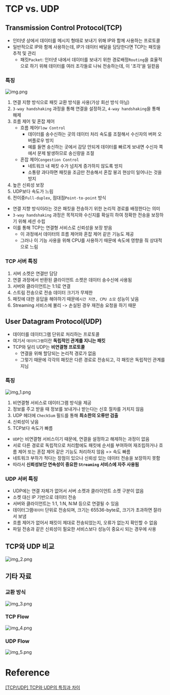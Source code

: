 # TCP vs. UDP

## Transmission Control Protocol(TCP)
- 인터넷 상에서 데이터를 메시지 형태로 보내기 위해 IP와 함께 사용하는 프로토콜
- 일반적으로 IP와 함께 사용하는데, IP가 데이터 배달을 담당한다면 TCP는 패킷을 추적 및 관리
  - 패킷`Packet`: 인터넷 내에서 데이터를 보내기 위한 경로배정`Routing`을 효율적으로 하기 위해 데이터를 여러 조각들로 나눠 전송하는데, 이 '조각'을 일컫음

### 특징
![img.png](img.png)

1. 연결 지향 방식으로 패킷 교환 방식을 사용(가상 회선 방식 아님)
2. `3-way handshaking` 과정을 통해 연결을 설정하고, `4-way handshaking`을 통해 해제
3. 흐름 제어 및 혼잡 제어
   - 흐름 제어`Flow Control`
     - 데이터를 송수신하는 곳의 데이터 처리 속도를 조절해서 수신자의 버퍼 오버플로우 방지
     - 예를 들면 송신하는 곳에서 감당 안되게 데이터를 빠르게 보내면 수신자 쪽에서 문제 발생하므로 송신량을 조절
   - 혼잡 제어`Congestion Control`
     - 네트워크 내 패킷 수가 넘치게 증가하지 않도록 방지
     - 소통량 과다하면 패킷을 조금만 전송해서 혼잡 붕괴 현상이 일어나는 것을 방지
4. 높은 신뢰성 보장
5. UDP보다 속도가 느림
6. 전이중`Full-duplex`, 점대점`Point-to-point` 방식

- 연결 지향 방식이라는 것은 패킷을 전송하기 위한 논리적 경로를 배정한다는 의미
- `3-way handshaking` 과정은 목적지와 수신지를 확실히 하여 정확한 전송을 보장하기 위해 세션 수립
- 이를 통해 TCP는 연결형 서비스로 신뢰성을 보장 받음
  - 이 과정에서 데이터의 흐름 제어와 혼잡 제어 같은 기능도 제공
  - 그러나 이 기능 사용을 위해 CPU를 사용하기 때문에 속도에 영향을 줘 상대적으로 느림

### TCP 서버 특징
1. 서버 소켓은 연결만 담당
2. 연결 과정에서 반환된 클라이언트 소켓은 데이터 송수신에 사용됨
3. 서버와 클라이언트는 1:1로 연결
4. 스트림 전송으로 전송 데이터 크기가 무제한
5. 패킷에 대한 응답을 해야하기 때문에`시간 지연, CPU 소모` 성능이 낮음
6. Streaming 서비스에 불리 -> 손실된 경우 재전송 요청을 하기 때문

## User Datagram Protocol(UDP)
- 데이터를 데이터그램 단위로 처리하는 프로토콜
- 여기서 `데이터그램`이란 **독립적인 관계를 지니는 패킷**
- TCP와 달리 UDP는 **비연결형 프로토콜** 
  - 연결을 위해 할당되는 논리적 경로가 없음
  - 그렇기 때문에 각각의 패킷은 다른 경로로 전송되고, 각 패킷은 독립적인 관계를 지님
  
### 특징
![img_1.png](img_1.png)
1. 비연결형 서비스로 데이터그램 방식을 제공
2. 정보를 주고 받을 때 정보를 보내거나 받는다는 신호 절차를 거치지 않음
3. UDP 헤더에 `CheckSum` 필드를 통해 **최소한의 오류만 검출**
4. 신뢰성이 낮음
5. TCP보다 속도가 빠름

- `UDP`는 비연결형 서비스이기 때문에, 연결을 설정하고 해제하는 과정이 없음
- 서로 다른 경로로 독립적으로 처리함에도 패킷에 순서를 부여하여 재조립하거나 흐름 제어 또는 혼잡 제어 같은 기능도 처리하지 않음 => 속도 빠름
- 네트워크 부하가 적다는 장점이 있으나 신뢰성 있는 데이터 전송을 보장하지 못함
- 따라서 **신뢰성보단 연속성이 중요한 `Streaming` 서비스에 자주 사용됨**

### UDP 서버 특징
- UDP에는 연결 자체가 없어서 서버 소켓과 클라이언트 소켓 구분이 없음
- 소켓 대신 IP 기반으로 데이터 전송
- 서버와 클라이언트는 1:1, 1:N, N:M 등으로 연결될 수 있음
- 데이터그램`데이터` 단위로 전송되며, 크기는 65536-byte로, 크기가 초과하면 잘라서 보냄
- 흐름 제어가 없어서 패킷이 제대로 전송되었는지, 오류가 없는지 확인할 수 없음
- 파일 전송과 같은 신뢰성이 필요한 서비스보다 성능이 중요시 되는 경우에 사용

## TCP와 UDP 비교
![img_2.png](img_2.png)

## 기타 자료

### 교환 방식
![img_3.png](img_3.png)

### TCP Flow
![img_4.png](img_4.png)

### UDP Flow
![img_5.png](img_5.png)

# Reference

[[TCP/UDP] TCP와 UDP의 특징과 차이](https://mangkyu.tistory.com/15)